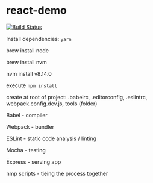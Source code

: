 # react-demo

[![Build Status](https://travis-ci.org/sdetAutomation/react-demo.svg?branch=master)](https://travis-ci.org/sdetAutomation/react-demo)

Install dependencies: `yarn`

brew install node

brew install nvm

nvm install v8.14.0

execute `npm install`

create at root of project: .babelrc, .editorconfig, .eslintrc, webpack.config.dev.js, tools (folder)


Babel - compiler

Webpack - bundler

ESLint - static code analysis / linting

Mocha - testing

Express - serving app

nmp scripts - tieing the process together

